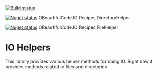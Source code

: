 [![Build status](https://ci.appveyor.com/api/projects/status/9qgkwxrk6sw8ui1i?svg=true)](https://ci.appveyor.com/project/SurajGupta/obeautifulcode-io)

[![Nuget status](https://img.shields.io/nuget/v/OBeautifulCode.IO.Recipes.DirectoryHelper.svg)](https://www.nuget.org/packages/OBeautifulCode.IO.Recipes.DirectoryHelper)  OBeautifulCode.IO.Recipes.DirectoryHelper

[![Nuget status](https://img.shields.io/nuget/v/OBeautifulCode.IO.Recipes.FileHelper.svg)](https://www.nuget.org/packages/OBeautifulCode.IO.Recipes.FileHelper)  OBeautifulCode.IO.Recipes.FileHelper

IO Helpers
==========
This library provides various helper methods for doing IO.  Right now it provides methods related to files and directories.
